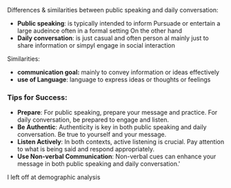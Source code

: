 Differences & similarities between public speaking and daily conversation: 

- **Public speaking**: is typically intended to inform Pursuade or entertain a large audeince often in a formal setting  On the other hand 
- **Daily conversation**: is just casual and often person al mainly just to share information or simpyl engage in social interaction

Similarities: 
- **communication goal:** mainly to convey information or ideas effectively
- **use of Language**: language to express ideas or thoughts or feelings 


### Tips for Success:

- **Prepare**: For public speaking, prepare your message and practice. For daily conversation, be prepared to engage and listen.
- **Be Authentic**: Authenticity is key in both public speaking and daily conversation. Be true to yourself and your message.
- **Listen Actively**: In both contexts, active listening is crucial. Pay attention to what is being said and respond appropriately.
- **Use Non-verbal Communication**: Non-verbal cues can enhance your message in both public speaking and daily conversation.'


I left off at demographic analysis 
